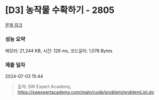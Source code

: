 # [D3] 농작물 수확하기 - 2805 

[문제 링크](https://swexpertacademy.com/main/code/problem/problemDetail.do?contestProbId=AV7GLXqKAWYDFAXB) 

### 성능 요약

메모리: 21,244 KB, 시간: 126 ms, 코드길이: 1,078 Bytes

### 제출 일자

2024-07-03 15:44



> 출처: SW Expert Academy, https://swexpertacademy.com/main/code/problem/problemList.do